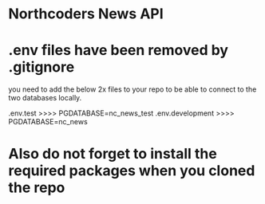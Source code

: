 # Northcoders News API

# .env files have been removed by .gitignore

you need to add the below 2x files to your repo to be able to connect to the two databases locally.

.env.test >>>>  PGDATABASE=nc_news_test
.env.development >>>>  PGDATABASE=nc_news

# Also do not forget to install the required packages when you cloned the repo
